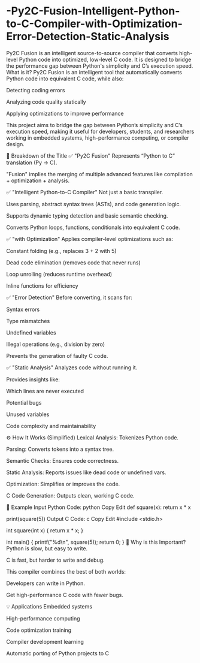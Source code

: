 # -Py2C-Fusion-Intelligent-Python-to-C-Compiler-with-Optimization-Error-Detection-Static-Analysis
Py2C Fusion is an intelligent source-to-source compiler that converts high-level Python code into optimized, low-level C code. It is designed to bridge the performance gap between Python's simplicity and C’s execution speed. 
 What is it?
Py2C Fusion is an intelligent tool that automatically converts Python code into equivalent C code, while also:

Detecting coding errors

Analyzing code quality statically

Applying optimizations to improve performance

This project aims to bridge the gap between Python’s simplicity and C’s execution speed, making it useful for developers, students, and researchers working in embedded systems, high-performance computing, or compiler design.

🧱 Breakdown of the Title
✅ "Py2C Fusion"
Represents “Python to C” translation (Py → C).

"Fusion" implies the merging of multiple advanced features like compilation + optimization + analysis.

✅ "Intelligent Python-to-C Compiler"
Not just a basic transpiler.

Uses parsing, abstract syntax trees (ASTs), and code generation logic.

Supports dynamic typing detection and basic semantic checking.

Converts Python loops, functions, conditionals into equivalent C code.

✅ "with Optimization"
Applies compiler-level optimizations such as:

Constant folding (e.g., replaces 3 + 2 with 5)

Dead code elimination (removes code that never runs)

Loop unrolling (reduces runtime overhead)

Inline functions for efficiency

✅ "Error Detection"
Before converting, it scans for:

Syntax errors

Type mismatches

Undefined variables

Illegal operations (e.g., division by zero)

Prevents the generation of faulty C code.

✅ "Static Analysis"
Analyzes code without running it.

Provides insights like:

Which lines are never executed

Potential bugs

Unused variables

Code complexity and maintainability

⚙️ How It Works (Simplified)
Lexical Analysis: Tokenizes Python code.

Parsing: Converts tokens into a syntax tree.

Semantic Checks: Ensures code correctness.

Static Analysis: Reports issues like dead code or undefined vars.

Optimization: Simplifies or improves the code.

C Code Generation: Outputs clean, working C code.

📌 Example
Input Python Code:
python
Copy
Edit
def square(x):
    return x * x

print(square(5))
Output C Code:
c
Copy
Edit
#include <stdio.h>

int square(int x) {
    return x * x;
}

int main() {
    printf("%d\n", square(5));
    return 0;
}
🎯 Why is this Important?
Python is slow, but easy to write.

C is fast, but harder to write and debug.

This compiler combines the best of both worlds:

Developers can write in Python.

Get high-performance C code with fewer bugs.

💡 Applications
Embedded systems

High-performance computing

Code optimization training

Compiler development learning

Automatic porting of Python projects to C
